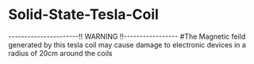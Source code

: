 # Solid-State-Tesla-Coil
----------------------!! WARNING !!-----------------
#The Magnetic feild generated by this tesla coil may cause damage to electronic devices in a radius of 20cm around the coils
